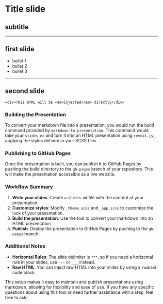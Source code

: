 # Title slide
## subtitle

***

## first slide

- bullet 1
- bullet 2
- bullet 3

***

## second slide

```rawhtml
<div>This HTML will be <em>injected</em> directly</div>
```


### Building the Presentation

To convert your markdown file into a presentation, you would run the build command provided by `markdown-to-presentation`. This command would take your `slides.md` and turn it into an HTML presentation using `reveal.js`, applying the styles defined in your SCSS files.

### Publishing to GitHub Pages

Once the presentation is built, you can publish it to GitHub Pages by pushing the build directory to the `gh-pages` branch of your repository. This will make the presentation accessible as a live website.

### Workflow Summary

1. **Write your slides**: Create a `slides.md` file with the content of your presentation.
2. **Customize styles**: Modify `_theme.scss` and `_app.scss` to customize the look of your presentation.
3. **Build the presentation**: Use the tool to convert your markdown into an HTML presentation.
4. **Publish**: Deploy the presentation to GitHub Pages by pushing to the `gh-pages` branch.

### Additional Notes

- **Horizontal Rules**: The slide delimiter is `***`, so if you need a horizontal rule in your slides, use `---` or `___` instead.
- **Raw HTML**: You can inject raw HTML into your slides by using a `rawhtml` code block.

This setup makes it easy to maintain and publish presentations using markdown, allowing for flexibility and ease of use. If you have any specific questions about using this tool or need further assistance with a step, feel free to ask!
